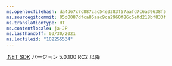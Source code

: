 ```yaml
---
ms.openlocfilehash: da4d67c7c887cac54e3383f57aafd7c6a39638f5
ms.sourcegitcommit: 05d0087dfca85aac9ca2960f86c5efd218bf833f
ms.translationtype: HT
ms.contentlocale: ja-JP
ms.lasthandoff: 03/30/2021
ms.locfileid: "102255534"
---
```

[.NET SDK](https://dotnet.microsoft.com/download) バージョン 5.0.100 RC2 以降
